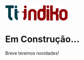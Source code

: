 <img src="public/imgs/logo.png" width="200">
<h1>Em Construção...</h1>
<p>Breve teremos novidades! </p>